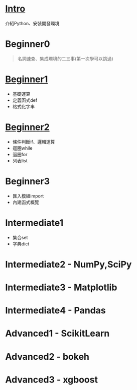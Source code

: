 # [Intro](https://nbviewer.jupyter.org/github/nphard001/MLPython/blob/master/Intro.ipynb)
介紹Python、安裝開發環境

# Beginner0
> 名詞速查、集成環境的二三事(第一次學可以跳過)

# [Beginner1](https://nbviewer.jupyter.org/github/nphard001/MLPython/blob/master/Basis1.ipynb)
+ 基礎運算
+ 定義函式def
+ 格式化字串

# [Beginner2](https://nbviewer.jupyter.org/github/nphard001/MLPython/blob/master/Basis2.ipynb)
+ 條件判斷if、邏輯運算
+ 迴圈while
+ 迴圈for
+ 列表list

# Beginner3
+ 匯入模組import
+ 內建函式概覽

# Intermediate1
+ 集合set
+ 字典dict

# Intermediate2 - NumPy,SciPy
# Intermediate3 - Matplotlib
# Intermediate4 - Pandas

# Advanced1 - ScikitLearn
# Advanced2 - bokeh
# Advanced3 - xgboost
